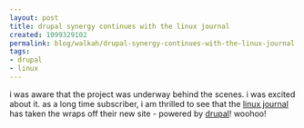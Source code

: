 ```yaml
--- 
layout: post
title: drupal synergy continues with the linux journal
created: 1099329102
permalink: blog/walkah/drupal-synergy-continues-with-the-linux-journal
tags: 
- drupal
- linux
---
```

<p>
i was aware that the project was underway behind the scenes. i was excited about it. as a long time subscriber, i am thrilled to see that the <a href="http://www.linuxjournal.com/">linux journal</a> has taken the wraps off their new site - powered by <a href="http://drupal.org/">drupal</a>! woohoo!
</p>
